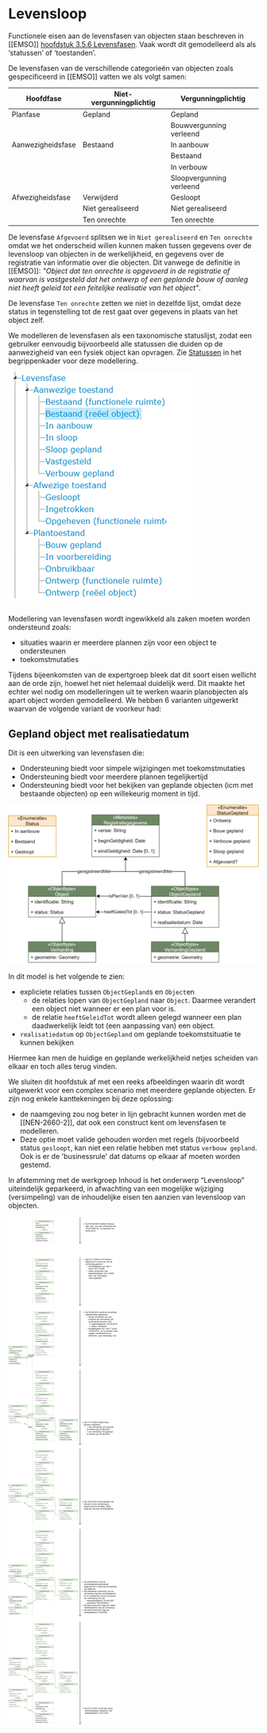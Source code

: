 # Levensloop

Functionele eisen aan de levensfasen van objecten staan beschreven in [[EMSO]] [hoofdstuk 3.5.6 Levensfasen](https://docs.geostandaarden.nl/disgeo/emso/#levensfasen). Vaak wordt dit gemodelleerd als als ‘statussen’ of ‘toestanden’. 

De levensfasen van de verschillende categorieën van objecten zoals gespecificeerd in [[EMSO]] vatten we als volgt samen:

|Hoofdfase|Niet-vergunningplichtig|Vergunningplichtig|
|---------|-----------------------|------------------|
|Planfase |Gepland                |Gepland|
| | | Bouwvergunning verleend|
|Aanwezigheidsfase|Bestaand       |In aanbouw|
|         |                       |Bestaand|
|         |                       |In verbouw|
|         |                       |Sloopvergunning verleend|
|Afwezigheidsfase|Verwijderd      |Gesloopt|
|         |Niet gerealiseerd      |Niet gerealiseerd|
|         |Ten onrechte           |Ten onrechte|

<aside class="note">De levensfase <code>Afgevoerd</code> splitsen we in <code>Niet gerealiseerd</code> en <code>Ten onrechte</code> omdat we het onderscheid willen kunnen maken tussen gegevens over de levensloop van objecten in de werkelijkheid, en gegevens over de registratie van informatie over die objecten. Dit vanwege de definitie in [[EMSO]]: <em>"Object dat ten onrechte is opgevoerd in de registratie of waarvan is vastgesteld dat het ontwerp of een geplande bouw of aanleg niet heeft geleid tot een feitelijke realisatie van het object"</em>.</aside>

De levensfase `Ten onrechte` zetten we niet in dezelfde lijst, omdat deze status in tegenstelling tot de rest gaat over gegevens in plaats van het object zelf.

We modelleren de levensfasen als een taxonomische statuslijst, zodat een gebruiker eenvoudig bijvoorbeeld alle statussen die duiden op de aanwezigheid van een fysiek object kan opvragen. Zie [Statussen](https://begrippen.geostandaarden.nl/sor/nl/page/levensfasen) in het begrippenkader voor deze modellering.

![Taxonomie van levensfasen](media/levensfase-taxonomie.png)

Modellering van levensfasen wordt ingewikkeld als zaken moeten worden ondersteund zoals:
- situaties waarin er meerdere plannen zijn voor een object te ondersteunen
- toekomstmutaties

Tijdens bijeenkomsten van de expertgroep bleek dat dit soort eisen wellicht aan de orde zijn, hoewel het niet helemaal duidelijk werd. Dit maakte het echter wel nodig om modelleringen uit te werken waarin planobjecten als apart object worden gemodelleerd. We hebben 6 varianten uitgewerkt waarvan de volgende variant de voorkeur had: 

## Gepland object met realisatiedatum

Dit is een uitwerking van levensfasen die:
- Ondersteuning biedt voor simpele wijzigingen met toekomstmutaties
- Ondersteuning biedt voor meerdere plannen tegelijkertijd
- Ondersteuning biedt voor het bekijken van geplande objecten (icm met bestaande objecten) op een willekeurig moment in tijd.

![Object en gepland object](media/2-c-schaduw-gepland-objecttype-relaties-realisatiedatum-model.png)

In dit model is het volgende te zien: 
* expliciete relaties tussen `ObjectGepland`s en `Object`en
  * de relaties lopen van `ObjectGepland` naar `Object`. Daarmee verandert een object niet wanneer er een plan voor is.
  * de relatie `heeftGeleidTot` wordt alleen gelegd wanneer een plan daadwerkelijk leidt tot (een aanpassing van) een object.
* `realisatiedatum` op `ObjectGepland` om geplande toekomstsituatie te kunnen bekijken

Hiermee kan men de huidige en geplande werkelijkheid netjes scheiden van elkaar en toch alles terug vinden.

We sluiten dit hoofdstuk af met een reeks afbeeldingen waarin dit wordt uitgewerkt voor een complex scenario met meerdere geplande objecten. Er zijn nog enkele kanttekeningen bij deze oplossing: 
- de naamgeving zou nog beter in lijn gebracht kunnen worden met de [[NEN-2660-2]], dat ook een construct kent om levensfasen te modelleren. 
- Deze optie moet valide gehouden worden met regels (bijvoorbeeld status `gesloopt`, kan niet een relatie hebben met status `verbouw gepland`. Ook is er de 'businessrule' dat datums op elkaar af moeten worden gestemd.

<aside class="note">In afstemming met de werkgroep Inhoud is het onderwerp “Levensloop” uiteindelijk geparkeerd, in afwachting van een mogelijke wijziging (versimpeling) van de inhoudelijke eisen ten aanzien van levensloop van objecten. </aside>

![Verharding met meerdere geplande objecten](media/2-c-schaduw-gepland-objecttype-relaties-realisatiedatum-complex.png)
